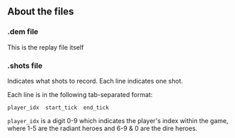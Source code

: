 About the files
----

### .dem file

This is the replay file itself

### .shots file

Indicates what shots to record. Each line indicates one shot.

Each line is in the following tab-separated format:
```
player_idx	start_tick	end_tick
```

`player_idx` is a digit 0-9 which indicates the player's index within the game, where 1-5 are the radiant heroes and 6-9 & 0 are the dire heroes.
